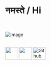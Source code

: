<p align="center">
<h1><b>नमस्ते / Hi</b></h1>
</p>

</br>

![image](https://github.com/saadeghi/saadeghi/blob/master/dino.gif)

</br>

<a href="https://twitter.com/CleanScripting">
  <img align="left" width="40px" src="https://cdn.jsdelivr.net/npm/simple-icons@v3/icons/twitter.svg" />
</a>

<a href="www.linkedin.com/in/kumar-vishnu">
  <img align="left"  width="40px" src="https://cdn.jsdelivr.net/npm/simple-icons@v3/icons/linkedin.svg" />
</a>

<a href="https://github.com/atkumarvishnu">
  <img align="left" alt="Github" width="40px" src="https://cdn.jsdelivr.net/npm/simple-icons@v3/icons/github.svg" />
</a>
